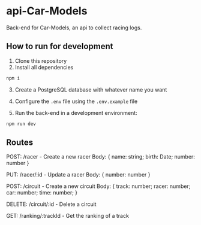 # api-Car-Models

Back-end for Car-Models, an api to collect racing logs.
## How to run for development

1. Clone this repository
2. Install all dependencies

```bash
npm i
```

3. Create a PostgreSQL database with whatever name you want

4. Configure the `.env` file using the `.env.example` file

6. Run the back-end in a development environment:

```bash
npm run dev
```
## Routes

POST: /racer - Create a new racer
Body:
{
	name: string;
	birth: Date;
	number: number
}

PUT: /racer/:id - Update a racer
Body: { number: number }

POST: /circuit - Create a new circuit
Body:
{
  track: number;
	racer: number;
	car: number;
	time: number;
}


DELETE: /circuit/:id - Delete a circuit

GET: /ranking/:trackId - Get the ranking of a track

